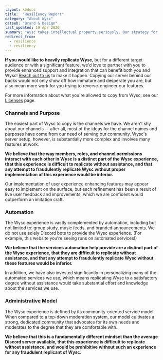 ```yaml
---
layout: kbdocs
title:  "Resiliency Report"
category: "About Wysc"
catsub: "Brand & Design"
last_updated: 19 Apr 2020
summary: "Wysc takes intellectual property seriously. Our strategy for intellectual property resilience is simple."
redirect_from:
  - resilience
  - resiliency
---
```




**If you would like to heavily replicate Wysc**, but for a different target audience or with a significant feature, we'd love to partner with you to provide enhanced support and integration that can benefit both you and Wysc! [Reach out to us](/docs/about/contact) to make it happen. Copying our server behind our backs would not only show off how immature and desperate you are, but also mean more work for you trying to reverse-engineer our features.

For more information about what you're allowed to copy from Wysc, see our [Licenses](licenses) page.


### Channels and Purpose

The easiest part of Wysc to copy is the channels we have. We aren't shy about our channels -- after all, most of the ideas for the channel names and purposes have come from our need of serving our community. Wysc's server setup, however, is substantially more complex and involves many features at work.

**We believe that the way members, roles, and channel permissions interact with each other in Wysc is a distinct part of the Wysc experience, that this experience is difficult to replicate without assistance, and that any attempt to fraudulently replicate Wysc without proper implementation of this experience would be inferior.**

Our implementation of user experience enhancing features may appear easy to implement on the surface, but each refinement has been a result of live user feedback and improvements, which we are confident would outperform an imitation craft.


### Automation

The Wysc experience is vastly complemented by automation, including but not limited to: group study, music feeds, and branded announcements. We do not use solely Discord bots to provide the Wysc experience. (For example, this website you're seeing runs on automated services!)

**We believe that the services automation help provide are a distinct part of the Wysc experience, that they are difficult to replicate without assistance, and that any attempt to fraudulently replicate Wysc without these features would be inferior.**

In addition, we have also invested significantly in personalizing many of the automated services we use, which means replicating Wysc to a satisfactory degree without assistance would take substantial effort and knowledge about the services we use.



### Administrative Model

The Wysc experience is defined by its community-oriented service model. When compared to a top-down moderation system, our model cultivates a strong, dedicated community that advocates for its own needs and moderates to the degree that they are comfortable with.

**We believe that this is a fundamentally different mindset than the average Discord server available, that this experience is difficult to replicate without assistance, and would be prohibitive without such an experience for any fraudulent replicant of Wysc.**

